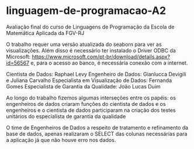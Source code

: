 # linguagem-de-programacao-A2
Avaliação final do curso de Linguagens de Programação da Escola de Matemática Aplicada da FGV-RJ

O trabalho requer uma versão atualizada do seaborn para ver as visualizações. Além disso é necessário ter instalado o Driver ODBC da Microsoft: https://www.microsoft.com/pt-br/download/details.aspx?id=56567 e, para o acesso ao banco, é necessária conexão com a internet.

Cientista de Dados: Raphael Levy
Engenheiro de Dados: Gianlucca Devigili e Juliana Carvalho
Especialista em Visualização de Dados: Fernanda Gomes
Especialista de Garantia da Qualidade: João Lucas Duim

Ao longo do trabalho fizemos algumas interseções entre os papéis: os engenheiros de dados criaram funções do cientista de dados e os engenheiros e o cientista de dados participaram na criação dos testes unitários do especialista de garantia da qualidade

O time de Engenheiros de Dados a respeito de tratamento e refinamento da base de dados, apenas realizaram o SELECT das colunas necessárias para a aplicação já que não houve erro nos dados.
